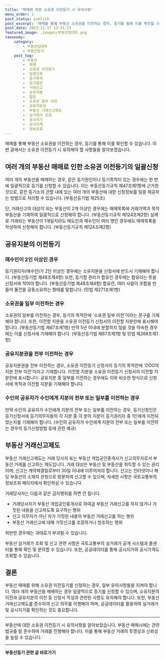```yaml
---
title: '매매에 의한 소유권 이전등기 시 유의사항'
menu_order: 1
post_status: publish
post_excerpt: '매매를 통해 부동산 소유권을 이전하는 경우, 등기를 통해 이를 확인할 수 있습니다. 이번 글에서는 소유권 이전등기 시 유의해야 할 사항들을 알아보겠습니다.'
post_date: 2023-11-17 13:31:13
featured_image: _images/부동산임대차.png
taxonomy:
    category:
        - 부동산임대차
        - 부동산등기
    post_tag:
        - 부동산
        -  매매
        -  소유권 이전등기
        -  일괄신청
        -  등기목적
        -  등기원인
        -  거래신고
        -  공유지분
        -  합유
        -  소유권 일부 이전
        -  공유지분권
        -  부동산 거래신고제도
        -  실거래가 조회
        -  공시지가
        -  공시가격
        -  정보조회
---
```



매매를 통해 부동산 소유권을 이전하는 경우, 등기를 통해 이를 확인할 수 있습니다. 이번 글에서는 소유권 이전등기 시 유의해야 할 사항들을 알아보겠습니다.

## 여러 개의 부동산 매매로 인한 소유권 이전등기의 일괄신청

여러 개의 부동산을 매매하는 경우, 같은 등기원인이나 등기목적이 있는 경우에는 한 번에 일괄적으로 등기를 신청할 수 있습니다. 이는 부동산등기규칙 제47조제1항에 근거한 것으로, 같은 등기소의 관할 내에 있는 여러 개의 부동산에 대한 신청정보를 일괄 제공하는 방법으로 처리할 수 있습니다. (부동산등기법 제25조)

단, 거래신고의 대상이 되는 부동산이 2개 이상인 경우에는 매매목록에 거래가액과 목적부동산을 기재하여 일괄적으로 신청해야 합니다. (부동산등기규칙 제124조제2항) 실제로 거래되는 부동산이 1개일지라도 매도인과 매수인이 여러 명인 경우에도 매매목록을 작성하여 신청해야 합니다. (부동산등기규칙 제124조제2항)

## 공유지분의 이전등기

### 매수인이 2인 이상인 경우

등기권리자(매수인)가 2인 이상인 경우에는 소유지분을 신청서에 반드시 기재해야 합니다. (부동산등기법 제48조제4항) 또한, 등기할 권리가 합유인 경우에는 합유라는 뜻을 신청서에 적어야 합니다. (부동산등기법 제48조제4항) 합유란, 여러 사람이 조합을 만들어 물건을 공동소유하는 형태를 말합니다. (민법 제271조제1항)

### 소유권을 일부 이전하는 경우

소유권의 일부를 이전하는 경우, 등기의 목적란에 '소유권 일부 이전'이라는 문구를 기재해야 합니다. 또한, 이전할 지분을 소유권 이전등기 신청서의 이전할 지분란에 표시해야 합니다. (부동산등기법 제67조제1항) 만약 5년 이내에 분할하지 않을 것을 약속한 경우에는 이를 신청서에 기재해야 합니다. (부동산등기법 제67조제1항 및 민법 제268조제1항)

### 공유지분권을 전부 이전하는 경우

공유지분권을 전부 이전하는 경우, 소유권 이전등기 신청서의 등기의 목적란에 'OOO의 지분 전부 이전'이라고 기재합니다. 이전할 지분을 소유권 이전등기 신청서의 이전할 지분란에 표시합니다. 공유지분 중 일부를 이전하는 경우에도 이와 비슷한 방식으로 신청서에 목적과 이전할 지분을 기재해야 합니다.

### 수인의 공유자가 수인에게 지분의 전부 또는 일부를 이전하는 경우

만약 수인의 공유자가 수인에게 지분의 전부 또는 일부를 이전하는 경우, 등기신청인은 등기신청서에 등기의무자들의 각 지분 중 각 분의 지분이 등기권리자 중 1인에게 이전되었는지를 기재해야 합니다. (수인의 공유자가 수인에게 지분의 전부 또는 일부를 이전하는 경우의 등기신청방법 등에 관한 예규) 

## 부동산 거래신고제도

부동산 거래신고제도는 거래 당사자 또는 부동산 개업공인중개사가 신고의무자로서 부동산 거래를 신고하는 제도입니다. 거래 대상은 부동산 및 부동산을 취득할 수 있는 권리이며, 신고는 계약체결일로부터 30일 이내에 이루어져야 합니다. 신고는 인터넷이나 해당 부동산의 소재지 관청으로 방문하여 신고할 수 있으며, 자세한 사항은 국토교통부의 정보조회 페이지에서 확인하실 수 있습니다.

거래당사자는 다음과 같은 금지행위를 하면 안 됩니다.
- 거래당사자가 부동산 개업공인중개사로 하여금 부동산 거래신고를 하지 않거나 거짓된 내용을 신고하도록 요구하는 행위
- 신고 의무자가 아닌 자가 거짓된 내용의 부동산 거래신고를 하는 행위
- 부동산 거래신고에 대해 거짓신고를 조장하거나 방조하는 행위

위반한 경우에는 과태료가 부과될 수 있습니다.

부동산 실거래가 조회 및 신고 관련 사항은 국토교통부의 실거래가 공개 시스템과 콜센터를 통해 확인 및 문의할 수 있습니다. 또한, 공공데이터를 통해 공시지가와 공시가격도 조회할 수 있습니다.

## 결론

부동산 매매를 위해 소유권 이전등기를 신청하는 경우, 일부 유의사항들을 지켜야 합니다. 여러 개의 부동산을 매매하는 경우 일괄적으로 등기를 신청할 수 있으며, 소유지분의 이전과 공유지분의 이전 등 신청서 작성과 관련된 사항도 유의해야 합니다. 또한, 부동산 거래신고제도를 준수하여 신고 의무를 이행해야 하며, 공공데이터를 활용하여 실거래가 및 공시지가를 확인하는 것도 중요합니다.

- - -

부동산에 대한 소유권 이전등기 시 유의사항을 알아보았습니다. 부동산 매매시에는 관련 법규를 잘 준수하여 거래를 진행해야 합니다. 이를 통해 부동산 거래의 투명성과 신뢰성을 높일 수 있습니다.
<!-- wp:separator -->
<hr class="wp-block-separator has-alpha-channel-opacity"/>
<!-- /wp:separator -->

<!-- wp:group {"backgroundColor":"base","layout":{"type":"constrained"}} -->
<div class="wp-block-group has-base-background-color has-background"><!-- wp:paragraph {"align":"center","fontSize":"medium"} -->
<p class="has-text-align-center has-large-font-size"><strong>부동산등기 관련 글 바로가기</strong></p>
<!-- /wp:paragraph -->


<!-- wp:latest-posts
{"categories":[{"id":22708,"count":19,"description":"","link":"https://uknowlaw.com/category/%eb%b6%80%eb%8f%99%ec%82%b0%eb%93%b1%ea%b8%b0/","name":"부동산등기","slug":"부동산등기","taxonomy":"category","parent":0,"meta":[],"_links":{"self":[{"href":"https://uknowlaw.com/wp-json/wp/v2/categories/22708"}],"collection":[{"href":"https://uknowlaw.com/wp-json/wp/v2/categories"}],"about":[{"href":"https://uknowlaw.com/wp-json/wp/v2/taxonomies/category"}],"wp:post_type":[{"href":"https://uknowlaw.com/wp-json/wp/v2/posts?categories=22708"}],"curies":[{"name":"wp","href":"https://api.w.org/{rel}","templated":true}]}}],"postsToShow":100,"excerptLength":28,"postLayout":"grid","columns":2,"featuredImageAlign":"left","featuredImageSizeSlug":"large","fontSize":"small"} /--></div>
<!-- /wp:group -->